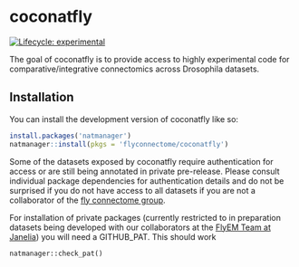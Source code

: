 
# coconatfly

<!-- badges: start -->
[![Lifecycle: experimental](https://img.shields.io/badge/lifecycle-experimental-orange.svg)](https://lifecycle.r-lib.org/articles/stages.html#experimental)
<!-- badges: end -->

The goal of coconatfly is to provide access to highly experimental code for
comparative/integrative connectomics across Drosophila datasets.

## Installation

You can install the development version of coconatfly like so:

``` r
install.packages('natmanager')
natmanager::install(pkgs = 'flyconnectome/coconatfly')
```

Some of the datasets exposed by coconatfly require authentication for access or
are still being annotated in private pre-release. Please consult individual 
package dependencies for authentication details and do not be surprised if you
do not have access to all datasets if you are not a collaborator of the
[fly connectome group](https://flyconnecto.me).

For installation of private packages (currently restricted to in preparation 
datasets being developed with our collaborators at the 
[FlyEM Team at Janelia](https://www.janelia.org/project-team/flyem))
you will need a GITHUB_PAT. This should work

```
natmanager::check_pat()
```

